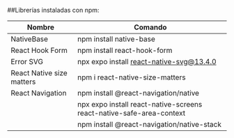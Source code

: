 ##Librerías instaladas con npm:

| Nombre                    | Comando                                                              |
| ------------------------- | -------------------------------------------------------------------- |
| NativeBase                | npm install native-base                                              |
| React Hook Form           | npm install react-hook-form                                          |
| Error SVG                 | npx expo install react-native-svg@13.4.0                             |
| React Native size matters | npm i react-native-size-matters                                      |
| React Navigation          | npm install @react-navigation/native                                 |
|                           | npx expo install react-native-screens react-native-safe-area-context |
|                           | npm install @react-navigation/native-stack                           |
